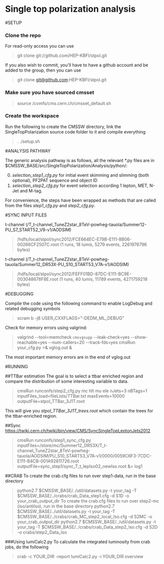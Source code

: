 Single top polarization analysis
=====

#SETUP

### Clone the repo

For read-only access you can use
>git clone git://github.com/HEP-KBFI/stpol.git

If you also wish to commit, you'll have to have a github account and be added to the group, then you can use
>git clone git@github.com:HEP-KBFI/stpol.git


### Make sure you have sourced cmsset

>source /cvmfs/cms.cern.ch/cmsset_default.sh

### Create the workspace

Run the following to create the CMSSW directory, link the SingleTopPolarization source code folder to it and compile everything
>. ./setup.sh

#ANALYSIS PATHWAY

The generic analysis pathway is as follows, all the relevant *.py files are in $CMSSW_BASE/src/SingleTopPolarization/Analysis/python/:

0. *selection_step1_cfg.py* for initial event skimming and slimming (both optional), PF2PAT sequence and object ID
1. *selection_step2_cfg.py* for event selection according 1 lepton, MET, N-Jet and M-tag.

For convenience, the steps have been wrapped as methods that are called from the files *step1_cfg.py* and *step2_cfg.py*.

#SYNC INPUT FILES

t-channel (/T_t-channel_TuneZ2star_8TeV-powheg-tauola/Summer12-PU_S7_START52_V9-v1/AODSIM)

>/hdfs/local/stpol/sync2012/FCE664EC-E79B-E111-8B06-00266CF2507C.root (1 runs, 18 lumis, 5279 events, 2261976796 bytes)

t-channel (/T_t-channel_TuneZ2star_8TeV-powheg-tauola/Summer12_DR53X-PU_S10_START53_V7A-v1/AODSIM)

>/hdfs/local/stpol/sync2012/FEFF01BD-87DC-E111-BC9E-003048678F8E.root (1 runs, 40 lumis, 11789 events, 4271759218 bytes)

#DEBUGGING

Compile the code using the following command to enable LogDebug and related debugging symbols
>scram b -j8 USER_CXXFLAGS="-DEDM_ML_DEBUG"

Check for memory errors using valgrind:

>valgrind --tool=memcheck `cmsvgsupp` --leak-check=yes --show-reachable=yes --num-callers=20 --track-fds=yes cmsRun your_cfg.py >& vglog.out &

The most important memory errors are in the end of vglog.out

#RUNNING

##TTBar estimation
The goal is to select a ttbar enriched region and compare the distribution of some interesting variable to data.
>cmsRun runconfs/step2_cfg.py mc hlt mu ele nJets=3 nBTags=1 inputFiles_load=fileLists/TTBar.txt maxEvents=10000 outputFile=stpol_TTBar_3J1T.root

This will give you *stpol_TTBar_3J1T_trees.root* which contain the trees for the ttbar-enriched region.

##Sync
https://twiki.cern.ch/twiki/bin/view/CMS/SyncSingleTopLeptonJets2012
>cmsRun runconfs/step1_sync_cfg.py inputFiles=/store/mc/Summer12_DR53X/T_t-channel_TuneZ2star_8TeV-powheg-tauola/AODSIM/PU_S10_START53_V7A-v1/0000/0059C6F3-7CDC-E111-B4CB-001A92811726.root outputFile=sync_step1/sync_T_t_lepIso02_newIso.root &> log1

##CRAB
To create the crab.cfg files to run over step1-data, run in the base directory
>python2.7 $CMSSW_BASE/../util/datasets.py -t your_tag -T $CMSSW_BASE/../crabs/crab_Data_step1.cfg -d S1D -o your_crab_output_dir
To create the crab.cfg files to run over step2-mc (iso/antiIso), run in the base directory
>python2.7 $CMSSW_BASE/../util/datasets.py -t your_tag -T $CMSSW_BASE/../crabs/crab_MC_step2_local_Iso.cfg -d S2MC -o your_crab_output_dir
>python2.7 $CMSSW_BASE/../util/datasets.py -t your_tag -T $CMSSW_BASE/../crabs/crab_Data_step2_Iso.cfg -d S2D -o crabs/step2_Data_Iso

###Using lumiCalc2.py
To calculate the integrated luminosity from crab jobs, do the following
>crab -c YOUR_DIR -report
>lumiCalc2.py -i YOUR_DIR overview
